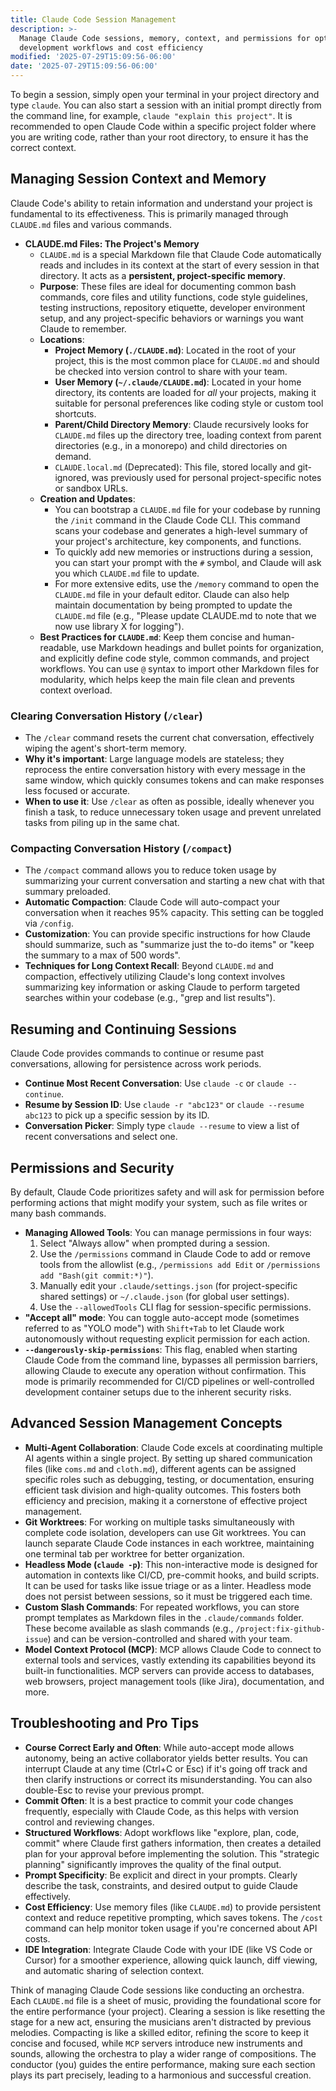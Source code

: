 ```yaml
---
title: Claude Code Session Management
description: >-
  Manage Claude Code sessions, memory, context, and permissions for optimal
  development workflows and cost efficiency
modified: '2025-07-29T15:09:56-06:00'
date: '2025-07-29T15:09:56-06:00'
---
```


To begin a session, simply open your terminal in your project directory and type `claude`. You can also start a session with an initial prompt directly from the command line, for example, `claude "explain this project"`. It is recommended to open Claude Code within a specific project folder where you are writing code, rather than your root directory, to ensure it has the correct context.

## Managing Session Context and Memory

Claude Code's ability to retain information and understand your project is fundamental to its effectiveness. This is primarily managed through `CLAUDE.md` files and various commands.

- **CLAUDE.md Files: The Project's Memory**
  - `CLAUDE.md` is a special Markdown file that Claude Code automatically reads and includes in its context at the start of every session in that directory. It acts as a **persistent, project-specific memory**.
  - **Purpose**: These files are ideal for documenting common bash commands, core files and utility functions, code style guidelines, testing instructions, repository etiquette, developer environment setup, and any project-specific behaviors or warnings you want Claude to remember.
  - **Locations**:
    - **Project Memory (`./CLAUDE.md`)**: Located in the root of your project, this is the most common place for `CLAUDE.md` and should be checked into version control to share with your team.
    - **User Memory (`~/.claude/CLAUDE.md`)**: Located in your home directory, its contents are loaded for _all_ your projects, making it suitable for personal preferences like coding style or custom tool shortcuts.
    - **Parent/Child Directory Memory**: Claude recursively looks for `CLAUDE.md` files up the directory tree, loading context from parent directories (e.g., in a monorepo) and child directories on demand.
    - `CLAUDE.local.md` (Deprecated): This file, stored locally and git-ignored, was previously used for personal project-specific notes or sandbox URLs.
  - **Creation and Updates**:
    - You can bootstrap a `CLAUDE.md` file for your codebase by running the `/init` command in the Claude Code CLI. This command scans your codebase and generates a high-level summary of your project's architecture, key components, and functions.
    - To quickly add new memories or instructions during a session, you can start your prompt with the `#` symbol, and Claude will ask you which `CLAUDE.md` file to update.
    - For more extensive edits, use the `/memory` command to open the `CLAUDE.md` file in your default editor. Claude can also help maintain documentation by being prompted to update the `CLAUDE.md` file (e.g., "Please update CLAUDE.md to note that we now use library X for logging").
  - **Best Practices for `CLAUDE.md`**: Keep them concise and human-readable, use Markdown headings and bullet points for organization, and explicitly define code style, common commands, and project workflows. You can use `@` syntax to import other Markdown files for modularity, which helps keep the main file clean and prevents context overload.

### Clearing Conversation History (`/clear`)

- The `/clear` command resets the current chat conversation, effectively wiping the agent's short-term memory.
- **Why it's important**: Large language models are stateless; they reprocess the entire conversation history with every message in the same window, which quickly consumes tokens and can make responses less focused or accurate.
- **When to use it**: Use `/clear` as often as possible, ideally whenever you finish a task, to reduce unnecessary token usage and prevent unrelated tasks from piling up in the same chat.

### Compacting Conversation History (`/compact`)

- The `/compact` command allows you to reduce token usage by summarizing your current conversation and starting a new chat with that summary preloaded.
- **Automatic Compaction**: Claude Code will auto-compact your conversation when it reaches 95% capacity. This setting can be toggled via `/config`.
- **Customization**: You can provide specific instructions for how Claude should summarize, such as "summarize just the to-do items" or "keep the summary to a max of 500 words".
- **Techniques for Long Context Recall**: Beyond `CLAUDE.md` and compaction, effectively utilizing Claude's long context involves summarizing key information or asking Claude to perform targeted searches within your codebase (e.g., "grep and list results").

## Resuming and Continuing Sessions

Claude Code provides commands to continue or resume past conversations, allowing for persistence across work periods.

- **Continue Most Recent Conversation**: Use `claude -c` or `claude --continue`.
- **Resume by Session ID**: Use `claude -r "abc123"` or `claude --resume abc123` to pick up a specific session by its ID.
- **Conversation Picker**: Simply type `claude --resume` to view a list of recent conversations and select one.

## Permissions and Security

By default, Claude Code prioritizes safety and will ask for permission before performing actions that might modify your system, such as file writes or many bash commands.

- **Managing Allowed Tools**: You can manage permissions in four ways:
  1. Select "Always allow" when prompted during a session.
  2. Use the `/permissions` command in Claude Code to add or remove tools from the allowlist (e.g., `/permissions add Edit` or `/permissions add "Bash(git commit:*)"`).
  3. Manually edit your `.claude/settings.json` (for project-specific shared settings) or `~/.claude.json` (for global user settings).
  4. Use the `--allowedTools` CLI flag for session-specific permissions.
- **"Accept all" mode**: You can toggle auto-accept mode (sometimes referred to as "YOLO mode") with `Shift+Tab` to let Claude work autonomously without requesting explicit permission for each action.
- **`--dangerously-skip-permissions`**: This flag, enabled when starting Claude Code from the command line, bypasses all permission barriers, allowing Claude to execute any operation without confirmation. This mode is primarily recommended for CI/CD pipelines or well-controlled development container setups due to the inherent security risks.

## Advanced Session Management Concepts

- **Multi-Agent Collaboration**: Claude Code excels at coordinating multiple AI agents within a single project. By setting up shared communication files (like `coms.md` and `cloth.md`), different agents can be assigned specific roles such as debugging, testing, or documentation, ensuring efficient task division and high-quality outcomes. This fosters both efficiency and precision, making it a cornerstone of effective project management.
- **Git Worktrees**: For working on multiple tasks simultaneously with complete code isolation, developers can use Git worktrees. You can launch separate Claude Code instances in each worktree, maintaining one terminal tab per worktree for better organization.
- **Headless Mode (`claude -p`)**: This non-interactive mode is designed for automation in contexts like CI/CD, pre-commit hooks, and build scripts. It can be used for tasks like issue triage or as a linter. Headless mode does not persist between sessions, so it must be triggered each time.
- **Custom Slash Commands**: For repeated workflows, you can store prompt templates as Markdown files in the `.claude/commands` folder. These become available as slash commands (e.g., `/project:fix-github-issue`) and can be version-controlled and shared with your team.
- **Model Context Protocol (MCP)**: MCP allows Claude Code to connect to external tools and services, vastly extending its capabilities beyond its built-in functionalities. MCP servers can provide access to databases, web browsers, project management tools (like Jira), documentation, and more.

## Troubleshooting and Pro Tips

- **Course Correct Early and Often**: While auto-accept mode allows autonomy, being an active collaborator yields better results. You can interrupt Claude at any time (Ctrl+C or Esc) if it's going off track and then clarify instructions or correct its misunderstanding. You can also double-Esc to revise your previous prompt.
- **Commit Often**: It is a best practice to commit your code changes frequently, especially with Claude Code, as this helps with version control and reviewing changes.
- **Structured Workflows**: Adopt workflows like "explore, plan, code, commit" where Claude first gathers information, then creates a detailed plan for your approval before implementing the solution. This "strategic planning" significantly improves the quality of the final output.
- **Prompt Specificity**: Be explicit and direct in your prompts. Clearly describe the task, constraints, and desired output to guide Claude effectively.
- **Cost Efficiency**: Use memory files (like `CLAUDE.md`) to provide persistent context and reduce repetitive prompting, which saves tokens. The `/cost` command can help monitor token usage if you're concerned about API costs.
- **IDE Integration**: Integrate Claude Code with your IDE (like VS Code or Cursor) for a smoother experience, allowing quick launch, diff viewing, and automatic sharing of selection context.

Think of managing Claude Code sessions like conducting an orchestra. Each `CLAUDE.md` file is a sheet of music, providing the foundational score for the entire performance (your project). Clearing a session is like resetting the stage for a new act, ensuring the musicians aren't distracted by previous melodies. Compacting is like a skilled editor, refining the score to keep it concise and focused, while `MCP` servers introduce new instruments and sounds, allowing the orchestra to play a wider range of compositions. The conductor (you) guides the entire performance, making sure each section plays its part precisely, leading to a harmonious and successful creation.
